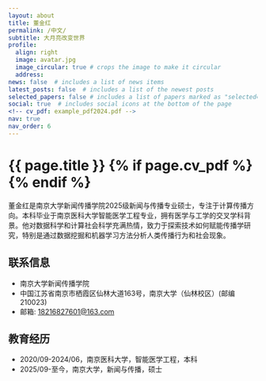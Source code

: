 ```yaml
---
layout: about
title: 董金红
permalink: /中文/
subtitle: 大月亮改变世界
profile:
  align: right
  image: avatar.jpg
  image_circular: true # crops the image to make it circular
  address:
news: false  # includes a list of news items
latest_posts: false  # includes a list of the newest posts
selected_papers: false # includes a list of papers marked as "selected={true}"
social: true  # includes social icons at the bottom of the page
<!-- cv_pdf: example_pdf2024.pdf -->
nav: true
nav_order: 6
---
```



<h1 class="post-title">{{ page.title }} {% if page.cv_pdf %}<a href="{{ page.cv_pdf | prepend: 'assets/pdf/' | relative_url}}" target="_blank" rel="noopener noreferrer" class="float-right"><i class="fas fa-file-pdf"></i></a>{% endif %}</h1>


董金红是南京大学新闻传播学院2025级新闻与传播专业硕士，专注于计算传播方向。本科毕业于南京医科大学智能医学工程专业，拥有医学与工学的交叉学科背景。他对数据科学和计算社会科学充满热情，致力于探索技术如何赋能传播学研究，特别是通过数据挖掘和机器学习方法分析人类传播行为和社会现象。

## 联系信息
- 南京大学新闻传播学院
- 中国江苏省南京市栖霞区仙林大道163号，南京大学（仙林校区）(邮编210023)
- 邮箱: 18216827601@163.com

## 教育经历
- 2020/09-2024/06，南京医科大学，智能医学工程，本科
- 2025/09-至今，南京大学，新闻与传播，硕士


<!--

<a href="https://github.com/SocratesClub/SocratesClub.github.io/edit/master/_pages/%E4%B8%AD%E6%96%87.md">
  <img src="https://user-images.githubusercontent.com/543384/192227995-fdb3a693-2f68-4dc4-b9bd-06053066322f.png" width = "800" align="middle" />
</a>

-->
